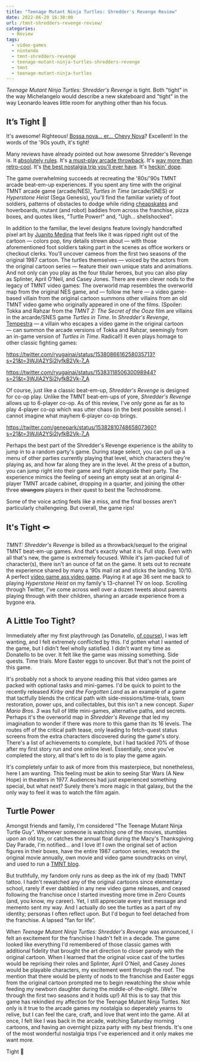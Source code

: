 ```yaml
---
title: "Teenage Mutant Ninja Turtles: Shredder's Revenge Review"
date: 2022-06-20 16:30:00
url: /tmnt-shredders-revenge-review/
categories:
  - Review
tags:
  - video-games
  - nintendo
  - tmnt-shredders-revenge
  - teenage-mutant-ninja-turtles-shredders-revenge
  - tmnt
  - teenage-mutant-ninja-turtles
---
```


_Teenage Mutant Ninja Turtles: Shredder's Revenge_ is tight. Both "tight" in the way Michelangelo would describe a new skateboard and "tight" in the way Leonardo leaves little room for anything other than his focus.

## It’s Tight 🤙

It's awesome! Righteous! [Bossa nova… er… Chevy Nova](https://www.youtube.com/watch?v=lJM9mAtlp6U)? Excellent! In the words of the '90s youth, it's tight!

Many reviews have already pointed out how awesome Shredder's Revenge is. It [absolutely rules](https://www.polygon.com/reviews/23167511/tmnt-shredders-revenge-review-windows-pc-switch). It's [a must-play arcade throwback](https://arstechnica.com/gaming/2022/06/review-tmnt-shredders-revenge-is-a-must-play-arcade-throwback/). It's [way more than retro-cool](https://www.latimes.com/entertainment-arts/story/2022-06-16/teenage-mutant-ninja-turtles-shredders-revenge-is-more-than-just-retro-cool). It's [the best nostalgia trip you'll ever have](https://news.yahoo.com/tmnt-shredders-revenge-review-best-nostalgia-trip-124510947.html). It's [heckin' dope](https://kotaku.com/tmnt-shredders-revenge-review-tribute-game-dotemu-multi-1849077972).

The game overwhelming succeeds at recreating the '80s/'90s TMNT arcade beat-em-up experiences. If you spent any time with the original TMNT arcade game (arcade/NES), _Turtles in Time_ (arcade/SNES) or _Hyperstone Heist_ (Sega Genesis), you'll find the familiar variety of foot soldiers, patterns of obstacles to dodge while riding [cheapskates](https://turtlepedia.fandom.com/wiki/Cheapskate_(1987_TV_series)) and hoverboards, mutant (and robot) baddies from across the franchise, pizza boxes, and quotes likes, "Turtle Power!" and, "Ugh... shellshocked".

In addition to the familiar, the level designs feature lovingly handcrafted pixel art by [Juanito Medina](https://twitter.com/juanitomedinart/status/1539491331529138177?s=21&t=Alke4bJTwT3EpcMVPKrSSQ) that feels like it was ripped right out of the cartoon — colors pop, tiny details strewn about — with those aforementioned foot soldiers taking part in the scenes as office workers or checkout clerks. You'll uncover cameos from the first two seasons of the original 1987 cartoon. The turtles themselves — voiced by the actors from the original cartoon series — feature their own unique stats and animations. And not only can you play as the four titular heroes, but you can also play as Splinter, April O'Neil, and Casey Jones. There are even clever nods to the legacy of TMNT video games: The overworld map resembles the overworld map from the original NES game, and — follow me here — a video game-based villain from the original cartoon summons other villains from an old TMNT video game who originally appeared in one of the films. (Spoiler: Tokka and Rahzar from the _TMNT 2: The Secret of the Ooze_ film are villains in the arcarde/SNES game _Turtles in Time_. In _Shredder's Revenge_, [Tempestra](https://turtlepedia.fandom.com/wiki/Tempestra) — a villain who escapes a video game in the original cartoon — can summon the arcade versions of Tokka and Rahzar, seemingly from an in-game version of _Turtles in Time_. Radical!) It even plays homage to other classic fighting games:

<https://twitter.com/ryugainai/status/1538086616258035713?s=21&t=3WJIA2YSi2IyfkB2Vk-7_A>

<https://twitter.com/ryugainai/status/1538311850630098944?s=21&t=3WJIA2YSi2IyfkB2Vk-7_A>

Of course, just like a classic beat-em-up, _Shredder's Revenge_ is designed for co-op play. Unlike the TMNT beat-em-ups of yore, _Shredder's Revenge_ allows up to 6-player co-op. As of this review, I've only gone as far as to play 4-player co-op which was utter chaos (in the best possible sense). I cannot imagine what mayhem 6-player co-op brings.

<https://twitter.com/genepark/status/1538281074865807360?s=21&t=3WJIA2YSi2IyfkB2Vk-7_A>

Perhaps the best part of the Shredder's Revenge experience is the ability to jump in to a random party's game. During stage select, you can pull up a menu of other parties currently playing that level, which characters they're playing as, and how far along they are in the level. At the press of a button, you can jump right into their game and fight alongside their party. The experience mimics the feeling of seeing an empty seat at an original 4-player TMNT arcade cabinet, dropping in a quarter, and joining the other three ~~strangers~~ players in their quest to best the Technodrome.

Some of the voice acting feels like a miss, and the final bosses aren't particularly challengeing. But overall, the game rips!

## It's Tight 🪢

_TMNT: Shredder's Revenge_ is billed as a throwback/sequel to the original TMNT beat-em-up games. And that's exactly what it is. Full stop. Even with all that's new, the game is extremely focused. While it's jam-packed full of character(s), there isn't an ounce of fat on the game. It sets out to recreate the experience shared by many a '90s mall rat and sticks the landing. 10/10. A perfect [video game ass video game](/2019/10/01/video-games-do-not-exist/). Playing it at age 36 sent me back to playing _Hyperstone Heist_ on my family's 13-channel TV on loop. Scrolling through Twitter, I've come across well over a dozen tweets about parents playing through with their children, sharing an arcade experience from a bygone era.

## A Little Too Tight?

Immediately after my first playthrough (as Donatello, [of course](https://twitter.com/necrosofty/status/1537694984278708225?s=21&t=3WJIA2YSi2IyfkB2Vk-7_A)), I was left wanting, and I felt extremely conflicted by this. I'd gotten what I wanted of the game, but I didn't feel wholly satisfied. I didn't want my time as Donatello to be over. It felt like the game was missing something. Side quests. Time trials. More Easter eggs to uncover. But that's not the point of this game.

It's probably not a shock to anyone reading this that video games are packed with optional tasks and mini-games. I'd be quick to point to the recently released _Kirby and the Forgotten Land_ as an example of a game that tactfully blends the critical path with side-missions/time-trials, town restoration, power ups, and collectables, but this isn't a new concept. _Super Mario Bros. 3_ was full of little mini-games, alternative paths, and secrets. Perhaps it's the overworld map in _Shredder's Revenge_ that led my imagination to wonder if there was more to this game than its 16 levels. The routes off of the critical path tease, only leading to fetch-quest status screens from the extra characters discovered during the game's story. There's a list of achievements to complete, but I had tackled 70% of those after my first story run and one online level. Essentially, once you've completed the story, all that's left to do is to play the game again.

It's completely unfair to ask of more from this masterpiece, but nonetheless, here I am wanting. This feeling must be akin to seeing Star Wars (A New Hope) in theaters in 1977. Audiences had just experienced something special, but what next? Surely there's more magic in that galaxy, but the the only way to feel it was to watch the film again.

## Turtle Power

Amongst friends and family, I'm considered "The Teenage Mutant Ninja Turtle Guy". Whenever someone is watching one of the movies, stumbles upon an old toy, or catches the annual float during the Macy's Thanksgiving Day Parade, I'm notified… and I love it! I own the original set of action figures in their boxes, have the entire 1987 cartoon series, rewatch the original movie annually, own movie and video game soundtracks on vinyl, and used to run a [TMNT blog](https://tmntpartyvan.com).

But truthfully, my fandom only runs as deep as the ink of my (bad) TMNT tattoo. I hadn't rewatched any of the original cartoons since elementary school, rarely if ever dabbled in any new video game releases, and ceased following the franchise once I started investing more time in Zero Counts (and, you know, my career). Yet, I still appreciate every text message and memento sent my way. And I actually do see the turtles as a part of my identity; personas I often reflect upon. But I'd begun to feel detached from the franchise. A lapsed "fan for life".

When _Teenage Mutant Ninja Turtles: Shredder's Revenge_ was announced, I felt an excitement for the franchise I hadn't felt in a decade. The game looked like everything I'd remembered of those classic games with additional fidelity that brought the art direction to closer parody with the original cartoon. When I learned that the original voice cast of the turtles would be reprising their roles and Splinter, April O'Neil, and Casey Jones would be playable characters, my excitement went through the roof. The mention that there would be plenty of nods to the franchise and Easter eggs from the original cartoon prompted me to begin rewatching the show while feeding my newborn daughter during the middle-of-the-night. (We're through the first two seasons and it holds up!) All this is to say that this game has rekindled my affection for the Teenage Mutant Ninja Turtles. Not only is it true to the arcade games my nostalgia so deperately yearns to relive, but I can feel the care, craft, and love that went into the game. All at once, I felt like I was back in the arcade, watching Saturday morning cartoons, and having an overnight pizza party with my best friends. It's one of the most wonderful nostalgia trips I've experienced and it only makes me want more.

Tight 🤙
